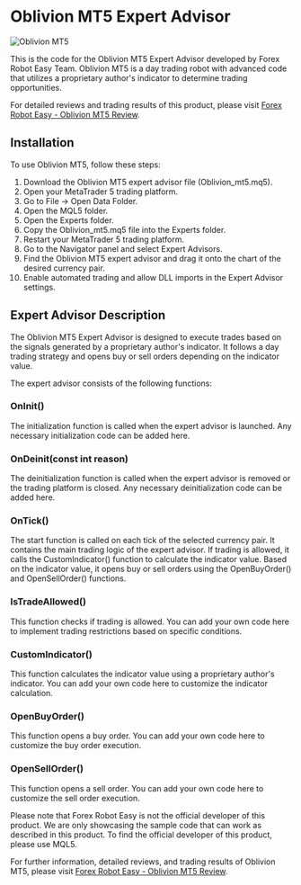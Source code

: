 # Oblivion MT5 Expert Advisor

![Oblivion MT5](https://forexroboteasy.com/wp-content/uploads/2023/oblivion-mt5.jpg)

This is the code for the Oblivion MT5 Expert Advisor developed by Forex Robot Easy Team. Oblivion MT5 is a day trading robot with advanced code that utilizes a proprietary author's indicator to determine trading opportunities. 

For detailed reviews and trading results of this product, please visit [Forex Robot Easy - Oblivion MT5 Review](https://forexroboteasy.com/forex-robot-review/oblivion-mt5-review-day-trading-robot-with-advanced-code/).

## Installation
To use Oblivion MT5, follow these steps:

1. Download the Oblivion MT5 expert advisor file (Oblivion_mt5.mq5).
2. Open your MetaTrader 5 trading platform.
3. Go to File -> Open Data Folder.
4. Open the MQL5 folder.
5. Open the Experts folder.
6. Copy the Oblivion_mt5.mq5 file into the Experts folder.
7. Restart your MetaTrader 5 trading platform.
8. Go to the Navigator panel and select Expert Advisors.
9. Find the Oblivion MT5 expert advisor and drag it onto the chart of the desired currency pair.
10. Enable automated trading and allow DLL imports in the Expert Advisor settings.

## Expert Advisor Description
The Oblivion MT5 Expert Advisor is designed to execute trades based on the signals generated by a proprietary author's indicator. It follows a day trading strategy and opens buy or sell orders depending on the indicator value.

The expert advisor consists of the following functions:

### OnInit()
The initialization function is called when the expert advisor is launched. Any necessary initialization code can be added here.

### OnDeinit(const int reason)
The deinitialization function is called when the expert advisor is removed or the trading platform is closed. Any necessary deinitialization code can be added here.

### OnTick()
The start function is called on each tick of the selected currency pair. It contains the main trading logic of the expert advisor. If trading is allowed, it calls the CustomIndicator() function to calculate the indicator value. Based on the indicator value, it opens buy or sell orders using the OpenBuyOrder() and OpenSellOrder() functions.

### IsTradeAllowed()
This function checks if trading is allowed. You can add your own code here to implement trading restrictions based on specific conditions.

### CustomIndicator()
This function calculates the indicator value using a proprietary author's indicator. You can add your own code here to customize the indicator calculation.

### OpenBuyOrder()
This function opens a buy order. You can add your own code here to customize the buy order execution.

### OpenSellOrder()
This function opens a sell order. You can add your own code here to customize the sell order execution.

Please note that Forex Robot Easy is not the official developer of this product. We are only showcasing the sample code that can work as described in this product. To find the official developer of this product, please use MQL5.

For further information, detailed reviews, and trading results of Oblivion MT5, please visit [Forex Robot Easy - Oblivion MT5 Review](https://forexroboteasy.com/forex-robot-review/oblivion-mt5-review-day-trading-robot-with-advanced-code/).
